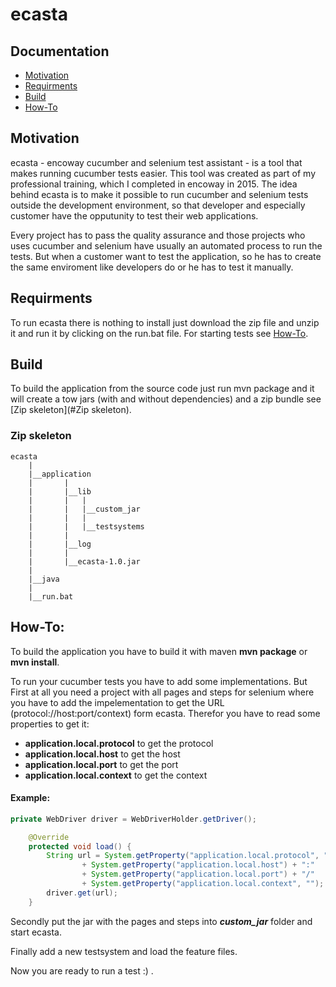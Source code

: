 # ecasta

Documentation
-------------
* [Motivation](#Motivation)
* [Requirments](#Requirments)
* [Build](#Build)
* [How-To](#How-To)

## Motivation
ecasta - encoway cucumber and selenium test assistant - is a tool that makes running cucumber tests easier. 
This tool was created as part of my professional training, which I completed in encoway in 2015.
The idea behind ecasta is to make it possible to run cucumber and selenium tests outside the development environment, so that developer and especially customer have the opputunity to test their web applications.

Every project has to pass the quality assurance and those projects who uses cucumber and selenium have usually an automated process to run the tests.
But when a customer want to test the application, so he has to create the same enviroment like developers do or he has to test it manually.

## Requirments
To run ecasta there is nothing to install just download the zip file and unzip it and run it by clicking on the run.bat file. For starting tests see [How-To](#How-To).

## Build

To build the application from the source code just run mvn package and it will create a tow jars (with and without dependencies) and a zip bundle see [Zip skeleton](#Zip skeleton).

### Zip skeleton
    
    ecasta
        |
        |__application
        |       |
        |       |__lib
        |       |   |
        |       |   |__custom_jar
        |       |   |
        |       |   |__testsystems
        |       |   
        |       |__log    
        |       |
        |       |__ecasta-1.0.jar
        |
        |__java
        |
        |__run.bat   
 
## How-To:
To build the application you have to build it with maven **mvn package** or **mvn install**.

To run your cucumber tests you have to add some implementations. But First at all you need a project with all pages and steps for selenium where you have to add the impelementation to get the URL (protocol://host:port/context) form ecasta. 
Therefor you have to read some properties to get it:

* **application.local.protocol** to get the protocol
* **application.local.host** to get the host
* **application.local.port** to get the port
* **application.local.context** to get the context

#### Example:
```java
private WebDriver driver = WebDriverHolder.getDriver();

    @Override
    protected void load() {
        String url = System.getProperty("application.local.protocol", "http") + "://" 
                + System.getProperty("application.local.host") + ":"
                + System.getProperty("application.local.port") + "/"
                + System.getProperty("application.local.context", "");
        driver.get(url);
    }
```

Secondly put the jar with the pages and steps into **_custom_jar_** folder and start ecasta. 

Finally add a new testsystem and load the feature files.

Now you are ready to run a test :) .